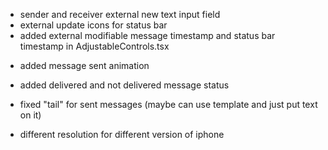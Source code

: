 - sender and receiver external new text input field
- external update icons for status bar
- added external modifiable message timestamp and status bar timestamp in AdjustableControls.tsx

* added message sent animation
* added delivered and not delivered message status

* fixed "tail" for sent messages (maybe can use template and just put text on it)
* different resolution for different version of iphone
